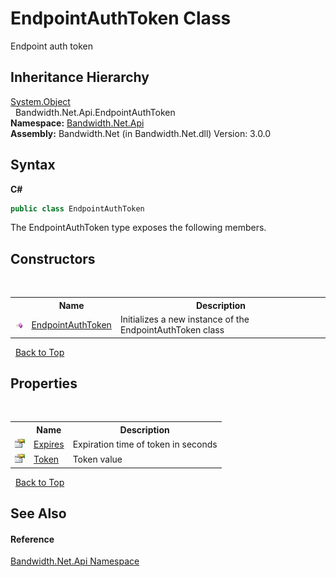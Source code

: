 ﻿# EndpointAuthToken Class
 

Endpoint auth token


## Inheritance Hierarchy
<a href="http://msdn2.microsoft.com/en-us/library/e5kfa45b" target="_blank">System.Object</a><br />&nbsp;&nbsp;Bandwidth.Net.Api.EndpointAuthToken<br />
**Namespace:**&nbsp;<a href ="N_Bandwidth_Net_Api.md">Bandwidth.Net.Api</a><br />**Assembly:**&nbsp;Bandwidth.Net (in Bandwidth.Net.dll) Version: 3.0.0

## Syntax

**C#**<br />
``` C#
public class EndpointAuthToken
```

The EndpointAuthToken type exposes the following members.


## Constructors
&nbsp;<table><tr><th></th><th>Name</th><th>Description</th></tr><tr><td>![Public method](media/pubmethod.gif "Public method")</td><td><a href ="M_Bandwidth_Net_Api_EndpointAuthToken__ctor.md">EndpointAuthToken</a></td><td>
Initializes a new instance of the EndpointAuthToken class</td></tr></table>&nbsp;
<a href="#endpointauthtoken-class">Back to Top</a>

## Properties
&nbsp;<table><tr><th></th><th>Name</th><th>Description</th></tr><tr><td>![Public property](media/pubproperty.gif "Public property")</td><td><a href ="P_Bandwidth_Net_Api_EndpointAuthToken_Expires.md">Expires</a></td><td>
Expiration time of token in seconds</td></tr><tr><td>![Public property](media/pubproperty.gif "Public property")</td><td><a href ="P_Bandwidth_Net_Api_EndpointAuthToken_Token.md">Token</a></td><td>
Token value</td></tr></table>&nbsp;
<a href="#endpointauthtoken-class">Back to Top</a>

## See Also


#### Reference
<a href ="N_Bandwidth_Net_Api.md">Bandwidth.Net.Api Namespace</a><br />